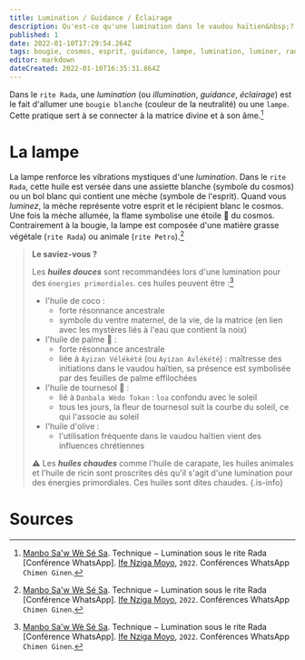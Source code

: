 ```yaml
---
title: Lumination / Guidance / Éclairage
description: Qu'est-ce qu'une lumination dans le vaudou haïtien&nbsp;?
published: 1
date: 2022-01-10T17:29:54.264Z
tags: bougie, cosmos, esprit, guidance, lampe, lumination, luminer, rada, rite rada, spiritualité afro-caribéenne, spiritualité haïtienne, spiritualité vaudou, spiritualité vaudou haïtienne, vaudou, vaudou haïtien, éclairage, étoile
editor: markdown
dateCreated: 2022-01-10T16:35:31.864Z
---
```


Dans le `rite Rada`, une *lumination* (ou *illumination*, *guidance*, *éclairage*) est le fait d'allumer une `bougie blanche` (couleur de la neutralité) ou une `lampe`. Cette pratique sert à se connecter à la matrice divine et à son âme.[^1]

# La lampe

La lampe renforce les vibrations mystiques d'une *lumination*.
Dans le `rite Rada`, cette huile est versée dans une assiette blanche (symbole du cosmos) ou un bol blanc qui contient une mèche (symbole de l'esprit). Quand vous *luminez*, la mèche représente votre esprit et le récipient blanc le cosmos. Une fois la mèche allumée, la flame symbolise une étoile :star2: du cosmos.
Contrairement à la bougie, la lampe est composée d'une matière grasse végétale (`rite Rada`) ou animale (`rite Petro`).[^1]

> **Le saviez-vous ?**
>
> Les ***huiles douces*** sont recommandées lors d'une lumination pour des `énergies primordiales`. ces huiles peuvent être :[^1]
> * l'huile de coco :
>   * forte résonnance ancestrale
> 	* symbole du ventre maternel, de la vie, de la matrice (en lien avec les mystères liés à l'eau que contient la noix)
> * l'huile de palme :palm_tree: :
> 	* forte résonnance ancestrale
>   * liée à `Ayizan Vélékété` (ou `Ayizan Avlékété`) : maîtresse des initiations dans le vaudou haïtien, sa présence est symbolisée par des feuilles de palme effilochées
> * l'huile de tournesol :sunflower: :
>   * lié à `Danbala Wèdo Tokan` : `loa` confondu avec le soleil
> 	* tous les jours, la fleur de tournesol suit la courbe du soleil, ce qui l'associe au soleil
> * l'huile d'olive :
> 	* l'utilisation fréquente dans le vaudou haïtien vient des influences chrétiennes
>
> :warning: Les ***huiles chaudes*** comme l'huile de carapate, les huiles animales et l'huile de ricin sont proscrites dès qu'il s'agit d'une lumination pour des énergies primordiales. Ces huiles sont dites chaudes.
{.is-info}

# Sources

[^1]:  [Manbo Sa'w Wè Sé Sa](https://www.facebook.com/rosmywaystv). Technique − Lumination sous le rite Rada [Conférence WhatsApp]. [Ife Nziga Moyo](https://www.facebook.com/IF%C3%89-Nzinga-Moyo-102447998373899/), `2022`. Conférences WhatsApp `Chimen Ginen`.